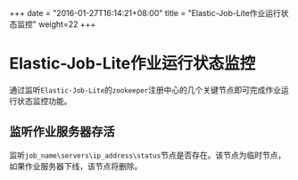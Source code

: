 +++
date = "2016-01-27T16:14:21+08:00"
title = "Elastic-Job-Lite作业运行状态监控"
weight=22
+++

# Elastic-Job-Lite作业运行状态监控

通过监听`Elastic-Job-Lite`的`zookeeper`注册中心的几个关键节点即可完成作业运行状态监控功能。

## 监听作业服务器存活

监听`job_name\servers\ip_address\status`节点是否存在。该节点为临时节点，如果作业服务器下线，该节点将删除。

